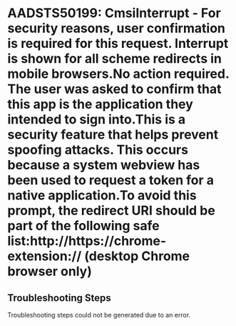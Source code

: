 
# AADSTS50199: CmsiInterrupt - For security reasons, user confirmation is required for this request. Interrupt is shown for all scheme redirects in mobile browsers.No action required. The user was asked to confirm that this app is the application they intended to sign into.This is a security feature that helps prevent spoofing attacks. This occurs because a system webview has been used to request a token for a native application.To avoid this prompt, the redirect URI should be part of the following safe list:http://https://chrome-extension:// (desktop Chrome browser only)


## Troubleshooting Steps
Troubleshooting steps could not be generated due to an error.